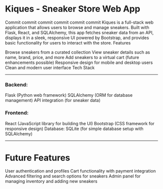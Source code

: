 # Kiques - Sneaker Store Web App
Commit
commit
commit
commit
commit
commit
Kiques is a full-stack web application that allows users to browse and manage sneakers. Built with Flask, React, and SQLAlchemy, this app fetches sneaker data from an API, displays it in a sleek, responsive UI powered by Bootstrap, and provides basic functionality for users to interact with the store.
Features

Browse sneakers from a curated collection
View sneaker details such as name, brand, price, and more
Add sneakers to a virtual cart (future enhancements possible)
Responsive design for mobile and desktop users
Clean and modern user interface
Tech Stack

---

### Backend:
Flask (Python web framework)
SQLAlchemy (ORM for database management)
API integration (for sneaker data)

### Frontend:
React (JavaScript library for building the UI)
Bootstrap (CSS framework for responsive design)
Database:
SQLite (for simple database setup with SQLAlchemy)

---

# Future Features

User authentication and profiles
Cart functionality with payment integration
Advanced filtering and search options for sneakers
Admin panel for managing inventory and adding new sneakers
